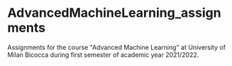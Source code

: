 # AdvancedMachineLearning_assignments
Assignments for the course "Advanced Machine Learning" at University of Milan Bicocca during first semester of academic year 2021/2022.
